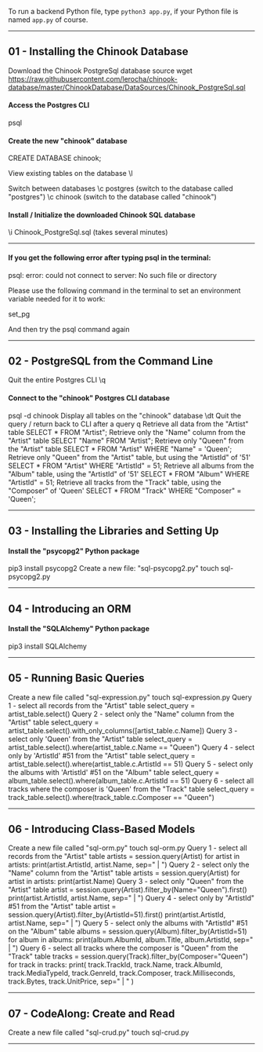 To run a backend Python file, type `python3 app.py`, if your Python file is named `app.py` of course.

----------

## 01 - Installing the Chinook Database
Download the Chinook PostgreSql database
source
wget https://raw.githubusercontent.com/lerocha/chinook-database/master/ChinookDatabase/DataSources/Chinook_PostgreSql.sql

#### Access the Postgres CLI
psql

#### Create the new "chinook" database
CREATE DATABASE chinook;

View existing tables on the database
\l

Switch between databases
\c postgres (switch to the database called "postgres")
\c chinook (switch to the database called "chinook")

#### Install / Initialize the downloaded Chinook SQL database
\i Chinook_PostgreSql.sql (takes several minutes)

---------

#### If you get the following error after typing psql in the terminal:

psql: error: could not connect to server: No such file or directory

Please use the following command in the terminal to set an environment variable needed for it to work:

set_pg

And then try the psql command again

----------

## 02 - PostgreSQL from the Command Line
Quit the entire Postgres CLI
\q
#### Connect to the "chinook" Postgres CLI database
psql -d chinook
Display all tables on the "chinook" database
\dt
Quit the query / return back to CLI after a query
q
Retrieve all data from the "Artist" table
SELECT * FROM "Artist";
Retrieve only the "Name" column from the "Artist" table
SELECT "Name" FROM "Artist";
Retrieve only "Queen" from the "Artist" table
SELECT * FROM "Artist" WHERE "Name" = 'Queen';
Retrieve only "Queen" from the "Artist" table, but using the "ArtistId" of '51'
SELECT * FROM "Artist" WHERE "ArtistId" = 51;
Retrieve all albums from the "Album" table, using the "ArtistId" of '51'
SELECT * FROM "Album" WHERE "ArtistId" = 51;
Retrieve all tracks from the "Track" table, using the "Composer" of 'Queen'
SELECT * FROM "Track" WHERE "Composer" = 'Queen';


--------

## 03 - Installing the Libraries and Setting Up
#### Install the "psycopg2" Python package
pip3 install psycopg2
Create a new file: "sql-psycopg2.py"
touch sql-psycopg2.py


--------

## 04 - Introducing an ORM
#### Install the "SQLAlchemy" Python package
pip3 install SQLAlchemy

--------

## 05 - Running Basic Queries
Create a new file called "sql-expression.py"
touch sql-expression.py
Query 1 - select all records from the "Artist" table
select_query = artist_table.select()
Query 2 - select only the "Name" column from the "Artist" table
select_query = artist_table.select().with_only_columns([artist_table.c.Name])
Query 3 - select only 'Queen' from the "Artist" table
select_query = artist_table.select().where(artist_table.c.Name == "Queen")
Query 4 - select only by 'ArtistId' #51 from the "Artist" table
select_query = artist_table.select().where(artist_table.c.ArtistId == 51)
Query 5 - select only the albums with 'ArtistId' #51 on the "Album" table
select_query = album_table.select().where(album_table.c.ArtistId == 51)
Query 6 - select all tracks where the composer is 'Queen' from the "Track" table
select_query = track_table.select().where(track_table.c.Composer == "Queen")

--------

## 06 - Introducing Class-Based Models
Create a new file called "sql-orm.py"
touch sql-orm.py
Query 1 - select all records from the "Artist" table
artists = session.query(Artist)
for artist in artists:
    print(artist.ArtistId, artist.Name, sep=" | ")
Query 2 - select only the "Name" column from the "Artist" table
artists = session.query(Artist)
for artist in artists:
    print(artist.Name)
Query 3 - select only "Queen" from the "Artist" table
artist = session.query(Artist).filter_by(Name="Queen").first()
print(artist.ArtistId, artist.Name, sep=" | ")
Query 4 - select only by "ArtistId" #51 from the "Artist" table
artist = session.query(Artist).filter_by(ArtistId=51).first()
print(artist.ArtistId, artist.Name, sep=" | ")
Query 5 - select only the albums with "ArtistId" #51 on the "Album" table
albums = session.query(Album).filter_by(ArtistId=51)
for album in albums:
    print(album.AlbumId, album.Title, album.ArtistId, sep=" | ")
Query 6 - select all tracks where the composer is "Queen" from the "Track" table
tracks = session.query(Track).filter_by(Composer="Queen")
for track in tracks:
    print(
        track.TrackId,
        track.Name,
        track.AlbumId,
        track.MediaTypeId,
        track.GenreId,
        track.Composer,
        track.Milliseconds,
        track.Bytes,
        track.UnitPrice,
        sep=" | "
    )


--------

## 07 - CodeAlong: Create and Read
Create a new file called "sql-crud.py"
touch sql-crud.py


---------

